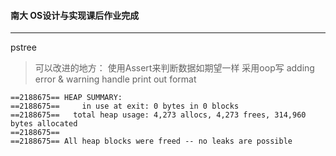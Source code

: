 #### 南大 OS设计与实现课后作业完成
-------
pstree
>可以改进的地方：
>使用Assert来判断数据如期望一样
>采用oop写
>adding error & warning handle
>print out format
```shell
==2188675== HEAP SUMMARY:
==2188675==     in use at exit: 0 bytes in 0 blocks
==2188675==   total heap usage: 4,273 allocs, 4,273 frees, 314,960 bytes allocated
==2188675== 
==2188675== All heap blocks were freed -- no leaks are possible
```

